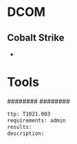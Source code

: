 # DCOM

## Cobalt Strike
-

# Tools
########
########


```meta
ttp: T1021.003
requirements: admin
results: 
description: 
```